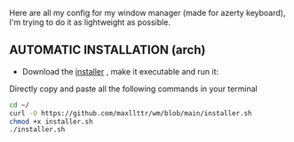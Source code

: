 Here are all my config for my window manager (made for azerty keyboard), I'm trying to do it as lightweight as possible.

## AUTOMATIC INSTALLATION (arch)
<div/>
  
- Download the [installer](https://github.com/maxlttr/wm/blob/main/installer.sh) , make it executable and run it:

Directly copy and paste all the following commands in your terminal
```sh
cd ~/
curl -O https://github.com/maxllttr/wm/blob/main/installer.sh
chmod +x installer.sh
./installer.sh
```



